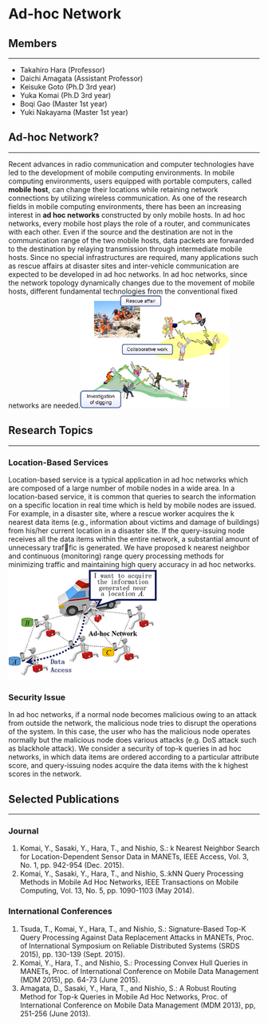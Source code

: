 # Ad-hoc Network


## Members
-------
* Takahiro Hara (Professor)
* Daichi Amagata (Assistant Professor)
* Keisuke Goto (Ph.D 3rd year)
* Yuka Komai (Ph.D 3rd year)
* Boqi Gao (Master 1st year)
* Yuki Nakayama (Master 1st year)


## Ad-hoc Network?
-------
Recent advances in radio communication and computer technologies have led to the development of mobile computing environments. In mobile computing environments, users equipped with portable computers, called **mobile host**, can change their locations while retaining network connections by utilizing wireless communication. As one of the research fields in mobile computing environments, there has been an increasing interest in **ad hoc networks** constructed by only mobile hosts. In ad hoc networks, every mobile host plays the role of a router, and communicates with each other. Even if the source and the destination are not in the communication range of the two mobile hosts, data packets are forwarded to the destination by relaying transmission through intermediate mobile hosts. Since no special infrastructures are required, many applications such as rescue affairs at disaster sites and inter-vehicle communication are expected to be developed in ad hoc networks. In ad hoc networks, since the network topology dynamically changes due to the movement of mobile hosts, different fundamental technologies from the conventional fixed networks are needed.![](./img/adhoc-e.png)

 

## Research Topics
-------
### Location-Based Services

Location-based service is a typical application in ad hoc networks which are composed of a large number of mobile nodes in a wide area.
In a location-based service, it is common that queries to search the information on a specific location in real time which is held by mobile nodes are issued.
For example, in a disaster site, where a rescue worker acquires the k nearest data items (e.g., information about victims and damage of buildings) from his/her current location in a disaster site.
If the query-issuing node receives all the data items within the entire network, a substantial amount of unnecessary traffic is generated.
We have proposed k nearest neighbor and continuous (monitoring) range query processing methods for minimizing traffic and maintaining high query accuracy in ad hoc networks.
![](./img/LBS-e.png)


### Security Issue

In ad hoc networks, if a normal node becomes malicious owing to an attack from outside the network, the malicious node tries to disrupt the operations of the system. In this case, the user who has the malicious node operates normally but the malicious node does various attacks (e.g. DoS attack such as blackhole attack). We consider a security of top-k queries in ad hoc networks, in which data items are ordered according to a particular attribute score, and query-issuing nodes acquire the data items with the k highest scores in the network.

## Selected Publications
-------
### Journal

1. Komai, Y., Sasaki, Y., Hara, T., and Nishio, S.: k Nearest Neighbor Search for Location-Dependent Sensor Data in MANETs, IEEE Access, Vol. 3, No. 1, pp. 942-954 (Dec. 2015).
2. Komai, Y., Sasaki, Y., Hara, T., and Nishio, S.:kNN Query Processing Methods in Mobile Ad Hoc Networks, IEEE Transactions on Mobile Computing, Vol. 13, No. 5, pp. 1090-1103 (May 2014).

### International Conferences

1. Tsuda, T., Komai, Y., Hara, T., and Nishio, S.: Signature-Based Top-K Query Processing Against Data Replacement Attacks in MANETs, Proc. of International Symposium on Reliable Distributed Systems (SRDS 2015), pp. 130-139 (Sept. 2015).
2. Komai, Y., Hara, T., and Nishio, S.: Processing Convex Hull Queries in MANETs, Proc. of International Conference on Mobile Data Management (MDM 2015), pp. 64-73 (June 2015).
3. Amagata, D., Sasaki, Y., Hara, T., and Nishio, S.: A Robust Routing Method for Top-k Queries in Mobile Ad Hoc Networks, Proc. of International Conference on Mobile Data Management (MDM 2013), pp, 251-256 (June 2013).